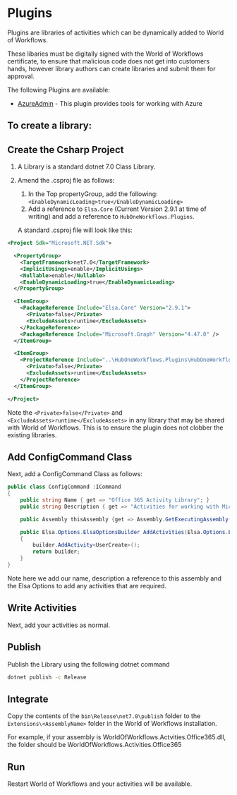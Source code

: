 # Plugins

Plugins are libraries of activities which can be dynamically added to World of Workflows.

These libaries must be digitally signed with the World of Workflows certificate, to ensure that malicious code does not get into customers hands, however library authors can create libraries and submit them for approval.


The following Plugins are available:

- [AzureAdmin](azureadmin.md) - This plugin provides tools for working with Azure



## To create a library:

## Create the Csharp Project
1. A Library is a standard dotnet 7.0 Class Library.
2. Amend the .csproj file as follows:
   1. In the Top propertyGroup, add the following:
   ```<EnableDynamicLoading>true</EnableDynamicLoading>```
   2. Add a reference to ```Elsa.Core``` (Current Version 2.9.1 at time of writing) and add a reference to ```HubOneWorkflows.Plugins```.

   A standard .csproj file will look like this:

```xml
<Project Sdk="Microsoft.NET.Sdk">

  <PropertyGroup>
    <TargetFramework>net7.0</TargetFramework>
    <ImplicitUsings>enable</ImplicitUsings>
    <Nullable>enable</Nullable>
    <EnableDynamicLoading>true</EnableDynamicLoading>
  </PropertyGroup>

  <ItemGroup>
    <PackageReference Include="Elsa.Core" Version="2.9.1">
      <Private>false</Private>
      <ExcludeAssets>runtime</ExcludeAssets>
    </PackageReference>
    <PackageReference Include="Microsoft.Graph" Version="4.47.0" />
  </ItemGroup>

  <ItemGroup>
    <ProjectReference Include="..\HubOneWorkflows.Plugins\HubOneWorkflows.Plugins.csproj">
      <Private>false</Private>
      <ExcludeAssets>runtime</ExcludeAssets>
    </ProjectReference>
  </ItemGroup>

</Project>
```

Note the ```<Private>false</Private>``` and ```<ExcludeAssets>runtime</ExcludeAssets>``` in any library that may be shared with World of Workflows. This is to ensure the plugin does not clobber the existing libraries.

## Add ConfigCommand Class
Next, add a ConfigCommand Class as follows:

```csharp
public class ConfigCommand :ICommand
{
	public string Name { get => "Office 365 Activity Library"; }
	public string Description { get => "Activities for working with Microsoft Office 365"; }

	public Assembly thisAssembly {get => Assembly.GetExecutingAssembly(); }

	public Elsa.Options.ElsaOptionsBuilder AddActivities(Elsa.Options.ElsaOptionsBuilder builder)
	{
		builder.AddActivity<UserCreate>();
		return builder;
	}
}
```

Note here we add our name, description a reference to this assembly and the Elsa Options to add any activities that are required.

## Write Activities
Next, add your activities as normal.

## Publish
Publish the Library using the following dotnet command

```cmd
dotnet publish -c Release
```

## Integrate
Copy the contents of the ```bin\Release\net7.0\publish``` folder to the ```Extensions\<AssemblyName>``` folder in the World of Workflows installation.

For example, if your assembly is WorldOfWorkflows.Actvities.Office365.dll, the folder should be WorldOfWorkflows.Activities.Office365


## Run
Restart World of Workflows and your activities will be available.
